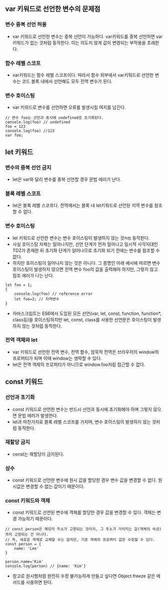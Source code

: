 ## var 키워드로 선언한 변수의 문제점

### 변수 중복 선언 허용

- var 키워드로 선언한 변수는 중복 선언이 가능하다. var키워드를 중복 선언하면 var 키워드가 없는 것처럼 동작한다. 이는 의도치 않게 값이 변경되는 부작용을 초래한다.

### 함수 레벨 스코프

- var키워드는 함수 레벨 스코프이다. 따라서 함수 외부에서 var키워드로 선언한 변수는 코드 블록 내에서 선언해도 모두 전역 변수가 된다.

### 변수 호이스팅

- var 키워드로 변수를 선언하면 오류를 발생시킬 여지를 남긴다.

```
// 변수 foo는 선언과 동시에 undefined로 초기화된다.
console.log(foo) // undefined
foo = 123
console.log(foo) //123
var foo;
```

## let 키워드

### 변수의 중복 선언 금지

- let은 var와 달리 변수를 중복 선언할 경우 문법 에러가 난다.

### 블록 레벨 스코프

- let은 블록 레벨 스코프다. 전역에서는 블록 내 let키워드로 선언된 지역 변수를 참조할 수 없다.

### 변수 호이스팅

- let 키워드로 선언한 변수는 변수 호이스팅이 발생하지 않는 것`처럼` 동작한다.
- 사실 호이스팅 자체는 일어나지만, 선언 단계가 먼저 일어나고 일시적 사각지대인 TDZ가 존재한 뒤 초기화 단계가 일어나므로 초기화 되기 전에는 변수를 참조할 수 없다.
- 하지만 호이스팅이 일어나지 않는 것은 아니다. 그 증명인 아래 예시에 따르면 변수 호이스팅이 발생하지 않으면 전역 변수 foo의 값을 출력해야 하지만, 그렇지 않고 참조 에러가 나는 난다.

```
let foo = 1;
{
    console.log(foo) // reference error
    let foo=2; // 지역변수
}
```

- 자바스크립트는 ES6에서 도입된 모든 선언(var, let, const, function, function\*, class등)을 호이스팅하지만 let, const, class를 사용한 선언문은 호이스팅이 발생하지 않는 것처럼 동작한다.

### 전역 객체와 let

- var 키워드로 선언한 전역 변수, 전역 함수, 암묵적 전역은 브라우저의 window의 프로퍼티가 되며 이때 window는 생략할 수 있다.
- let은 전역 객체의 프로퍼티가 아니므로 window.foo처럼 접근할 수 없다.

## const 키워드

### 선언과 초기화

- const 키워드로 선언한 변수는 반드시 선언과 동시에 초기화해야 하며 그렇지 않으면 문법 에러가 발생한다.
- let과 마찬가지로 블록 레벨 스코프를 가지며, 변수 호이스팅이 발생하지 않는 것처럼 동작한다.

### 재할당 금지

- const는 재할당이 금지된다.

### 상수

- const 키워드로 선언한 변수에 원시 값을 할당한 경우 변수 값을 변경할 수 없다. 원시값은 변경할 수 없는 값이기 때문이다.

### const 키워드와 객체

- const 키워드로 선언된 변수에 객체를 할당한 경우 값을 변경할 수 있다. 객체는 변경 가능하기 때문이다.

```
// const person은 메모리 주소가 고정되는 것이지, 그 주소가 가리키는 값(객체의 속성)까지 고정되는 건 아니다.
// 즉, 새로운 객체로 교체할 수는 없지만, 기존 객체의 프로퍼티 값은 수정할 수 있다.
const person = {
    name: 'Lee'
}

person.name='Kim'
console.log(person) // {name: 'Kim'}
```

- 참고로 원시형처럼 완전히 수정 불가능하게 만들고 싶다면 Object.freeze 같은 메서드를 사용하면 된다.

